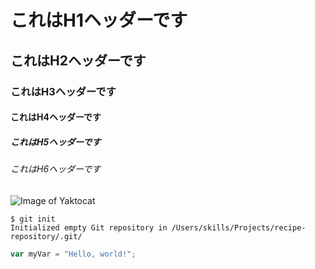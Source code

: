 # これはH1ヘッダーです #
## これはH2ヘッダーです ##
### これはH3ヘッダーです ###
#### これはH4ヘッダーです ####
##### これはH5ヘッダーです #####
###### これはH6ヘッダーです ######

![Image of Yaktocat](https://octodex.github.com/images/yaktocat.png)

```
$ git init
Initialized empty Git repository in /Users/skills/Projects/recipe-repository/.git/
```

``` javascript
var myVar = "Hello, world!";
```
